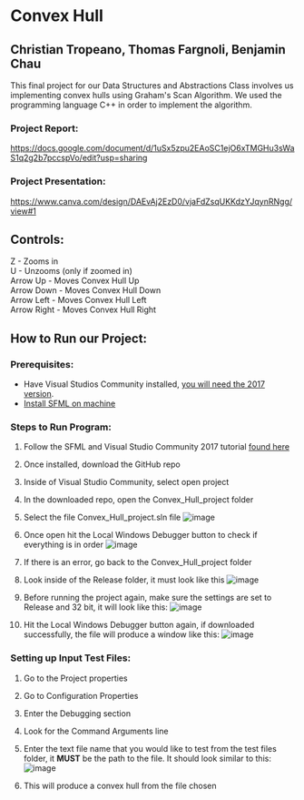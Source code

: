 # Convex Hull
## Christian Tropeano, Thomas Fargnoli, Benjamin Chau
This final project for our Data Structures and Abstractions Class involves us implementing convex hulls using Graham's Scan Algorithm.
We used the programming language C++ in order to implement the algorithm.  

### Project Report: 
https://docs.google.com/document/d/1uSx5zpu2EAoSC1ejO6xTMGHu3sWaS1q2g2b7pccspVo/edit?usp=sharing  

### Project Presentation:
https://www.canva.com/design/DAEvAj2EzD0/vjaFdZsqUKKdzYJqynRNgg/view#1
## **Controls**:
Z - Zooms in  
U - Unzooms (only if zoomed in)  
Arrow Up - Moves Convex Hull Up  
Arrow Down - Moves Convex Hull Down  
Arrow Left - Moves Convex Hull Left  
Arrow Right - Moves Convex Hull Right  
## **How to Run our Project**:
### Prerequisites:
- Have Visual Studios Community installed, [you will need the 2017 version](https://my.visualstudio.com/Downloads?q=visual%20studio%202017&wt.mc_id=o~msft~vscom~older-downloads).
- [Install SFML on machine](https://www.sfml-dev.org/download/sfml/2.5.0/)

<!---tom will work on this part of the markdown file. -->
### Steps to Run Program:
1. Follow the SFML and Visual Studio Community 2017 tutorial [found here](https://www.sfml-dev.org/tutorials/2.5/start-vc.php)
2. Once installed, download the GitHub repo
3. Inside of Visual Studio Community, select open project
4. In the downloaded repo, open the Convex_Hull_project folder
5. Select the file Convex_Hull_project.sln file
![image](https://user-images.githubusercontent.com/71107413/144626320-e033bd29-e240-4cc3-8947-6d523559e61c.png)

6. Once open hit the Local Windows Debugger button to check if everything is in order
![image](https://user-images.githubusercontent.com/71107413/144627448-d67f75ee-c94f-439a-8c5c-02e44c3260da.png)

7. If there is an error, go back to the Convex_Hull_project folder
8. Look inside of the Release folder, it must look like this
![image](https://user-images.githubusercontent.com/71107413/144627831-2f789e96-1ac2-492e-b6c6-31f324e455a3.png)

9. Before running the project again, make sure the settings are set to Release and 32 bit, it will look like this:
![image](https://user-images.githubusercontent.com/71107413/144628113-1644e14b-da27-449d-a042-d76f3db58384.png)

10. Hit the Local Windows Debugger button again, if downloaded successfully, the file will produce a window like this:
![image](https://user-images.githubusercontent.com/71107413/145069416-e6c9b753-6523-4344-b4d3-f02687d96b58.png)


### Setting up Input Test Files:
1. Go to the Project properties
2. Go to Configuration Properties
3. Enter the Debugging section
4. Look for the Command Arguments line
5. Enter the text file name that you would like to test from the test files folder, it **MUST** be the path to the file. It should look similar to this:
![image](https://user-images.githubusercontent.com/71107413/144647735-7883a005-5d14-4e61-92c9-faecd086b37f.png)


6. This will produce a convex hull from the file chosen
